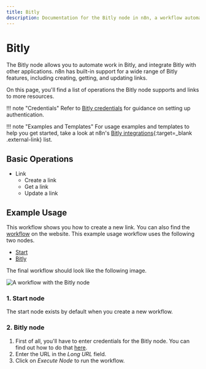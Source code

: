 ```yaml
---
title: Bitly
description: Documentation for the Bitly node in n8n, a workflow automation platform. Includes details of operations and configuration, and links to examples and credentials information.
---
```


# Bitly

The Bitly node allows you to automate work in Bitly, and integrate Bitly with other applications. n8n has built-in support for a wide range of Bitly features, including creating, getting, and updating links.

On this page, you'll find a list of operations the Bitly node supports and links to more resources.

!!! note "Credentials"
    Refer to [Bitly credentials](/integrations/builtin/credentials/bitly/) for guidance on setting up authentication. 

!!! note "Examples and Templates"
    For usage examples and templates to help you get started, take a look at n8n's [Bitly integrations](https://n8n.io/integrations/bitly/){:target=_blank .external-link} list.




## Basic Operations

* Link
    * Create a link
    * Get a link
    * Update a link

## Example Usage

This workflow shows you how to create a new link. You can also find the [workflow](https://n8n.io/workflows/442) on the website. This example usage workflow uses the following two nodes.
- [Start](/integrations/builtin/core-nodes/n8n-nodes-base.start/)
- [Bitly]()

The final workflow should look like the following image.

![A workflow with the Bitly node](/_images/integrations/builtin/app-nodes/bitly/workflow.png)

### 1. Start node

The start node exists by default when you create a new workflow.

### 2. Bitly node

1. First of all, you'll have to enter credentials for the Bitly node. You can find out how to do that [here](/integrations/builtin/credentials/bitly/).
2. Enter the URL in the *Long URL* field.
3. Click on *Execute Node* to run the workflow.

